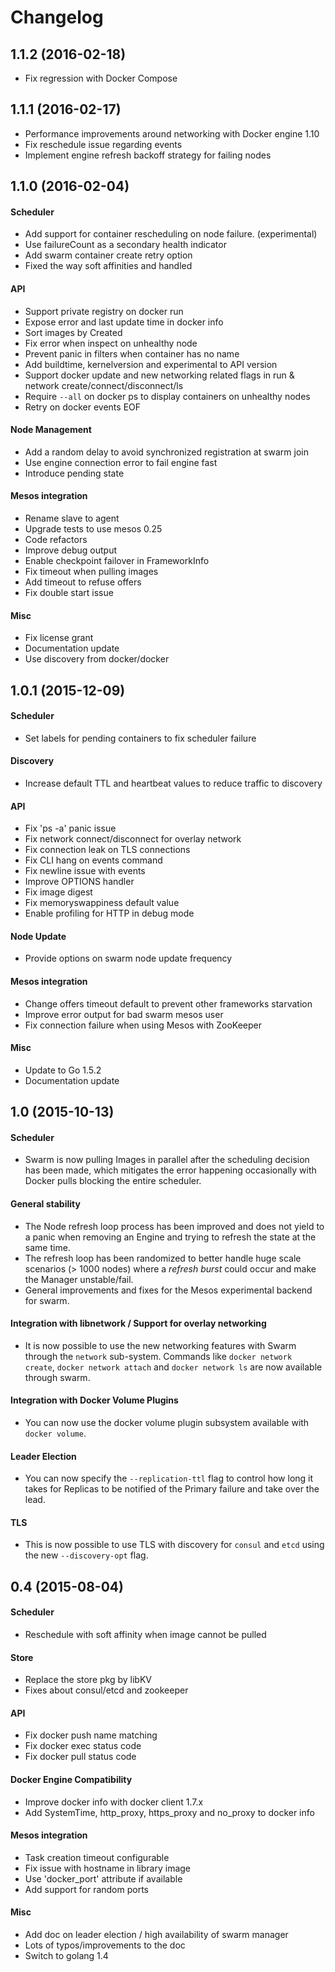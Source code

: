 # Changelog

## 1.1.2 (2016-02-18)

- Fix regression with Docker Compose

## 1.1.1 (2016-02-17)

- Performance improvements around networking with Docker engine 1.10
- Fix reschedule issue regarding events
- Implement engine refresh backoff strategy for failing nodes

## 1.1.0 (2016-02-04)

#### Scheduler

- Add support for container rescheduling on node failure. (experimental)
- Use failureCount as a secondary health indicator
- Add swarm container create retry option
- Fixed the way soft affinities and handled

#### API

- Support private registry on docker run
- Expose error and last update time in docker info
- Sort images by Created
- Fix error when inspect on unhealthy node
- Prevent panic in filters when container has no name
- Add buildtime, kernelversion and experimental to API version
- Support docker update and new networking related flags in run & network create/connect/disconnect/ls
- Require `--all` on docker ps to display containers on unhealthy nodes
- Retry on docker events EOF

#### Node Management

- Add a random delay to avoid synchronized registration at swarm join
- Use engine connection error to fail engine fast
- Introduce pending state

#### Mesos integration

- Rename slave to agent
- Upgrade tests to use mesos 0.25
- Code refactors
- Improve debug output
- Enable checkpoint failover in FrameworkInfo
- Fix timeout when pulling images
- Add timeout to refuse offers
- Fix double start issue

#### Misc

- Fix license grant
- Documentation update
- Use discovery from docker/docker

## 1.0.1 (2015-12-09)

#### Scheduler

- Set labels for pending containers to fix scheduler failure

#### Discovery

- Increase default TTL and heartbeat values to reduce traffic to discovery

#### API

- Fix 'ps -a' panic issue
- Fix network connect/disconnect for overlay network
- Fix connection leak on TLS connections
- Fix CLI hang on events command
- Fix newline issue with events
- Improve OPTIONS handler
- Fix image digest
- Fix memoryswappiness default value
- Enable profiling for HTTP in debug mode

#### Node Update

- Provide options on swarm node update frequency

#### Mesos integration

- Change offers timeout default to prevent other frameworks starvation
- Improve error output for bad swarm mesos user
- Fix connection failure when using Mesos with ZooKeeper

#### Misc

- Update to Go 1.5.2
- Documentation update

## 1.0 (2015-10-13)

#### Scheduler

- Swarm is now pulling Images in parallel after the scheduling decision has been made, which mitigates the error happening occasionally with Docker pulls blocking the entire scheduler.

#### General stability

- The Node refresh loop process has been improved and does not yield to a panic when removing an Engine and trying to refresh the state at the same time.
- The refresh loop has been randomized to better handle huge scale scenarios (> 1000 nodes) where a *refresh burst* could occur and make the Manager unstable/fail.
- General improvements and fixes for the Mesos experimental backend for swarm.

#### Integration with libnetwork / Support for overlay networking

- It is now possible to use the new networking features with Swarm through the `network` sub-system. Commands like `docker network create`, `docker network attach` and `docker network ls` are now available through swarm.

#### Integration with Docker Volume Plugins

- You can now use the docker volume plugin subsystem available with `docker volume`.

#### Leader Election

- You can now specify the `--replication-ttl` flag to control how long it takes for Replicas to be notified of the Primary failure and take over the lead.

#### TLS

- This is now possible to use TLS with discovery for `consul` and `etcd` using the new `--discovery-opt` flag.

## 0.4 (2015-08-04)

#### Scheduler

- Reschedule with soft affinity when image cannot be pulled

#### Store

- Replace the store pkg by libKV
- Fixes about consul/etcd and zookeeper

#### API

- Fix docker push name matching
- Fix docker exec status code
- Fix docker pull status code

#### Docker Engine Compatibility

- Improve docker info with docker client 1.7.x
- Add SystemTime, http_proxy, https_proxy and no_proxy to docker info

#### Mesos integration

- Task creation timeout configurable
- Fix issue with hostname in library image
- Use 'docker_port' attribute if available
- Add support for random ports

#### Misc

- Add doc on leader election / high availability of swarm manager
- Lots of typos/improvements to the doc
- Switch to golang 1.4
